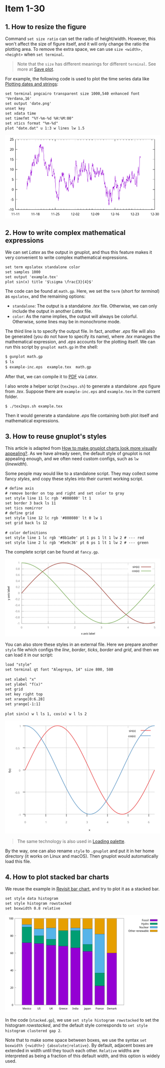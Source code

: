 # Item 1-30
## 1. How to resize the figure
Command `set size ratio` can set the radio of height/width. However, this won't affect the size of figure itself, and it will only change the ratio the plotting area. To remove the extra space, we can use `size <width>, <height>` when `set terminal`.

> Note that the `size` has different meanings for different `terminal`. See more at [Save plot](../ch1/tutorials.md#save-plot).

For example, the following code is used to plot the time series data like [Plotting dates and strings](../ch1/basic_usage.html#plotting-dates-and-strings):

```
set terminal pngcairo transparent size 1000,540 enhanced font 'Verdana,16'
set output 'date.png'
unset key
set xdata time
set timefmt "%Y-%m-%d %H:%M:00"
set xtics format "%m-%d"
plot "date.dat" u 1:3 w lines lw 1.5
```

<img src="img/date.png" alt="date">

## 2. How to write complex mathematical expressions
We can set *Latex* as the output in gnuplot, and thus this feature makes it very convenient to write complex mathematical expressions.

```
set term epslatex standalone color
set samples 1000
set output 'example.tex'
plot sin(x) title '$\sigma \frac{3}{4}$'
```

The code can be found at `math.gp`. Here, we set the `term` (short for *terminal*) as `epslatex`, and the remaining options:

- `standalone`: The output is a standalone *.tex* file. Otherwise, we can only include the output in another *Latex* file.
- `color`: As the name implies, the output will always be colorful. Otherwise, some lines may be in monochrome mode.

The third line is to specify the output file. In fact, another *.eps* file will also be generated (you do not have to specify its name), where *.tex* manages the mathematical expression, and *.eps* accounts for the plotting itself. We can run this script by `gnuplot math.gp` in the shell:

```sh
$ gunplot math.gp
$ ls
$ example-inc.eps  example.tex  math.gp
```

After that, we can compile it to [PDF](img/math.pdf) via *Latex*.

I also wrote a helper script (`tex2eps.sh`) to generate a standalone *.eps* figure from *.tex*. Suppose there are `example-inc.eps` and `example.tex` in the current folder.

```sh
$ ./tex2eps.sh example.tex
```

Then it would generate a standalone *.eps* file containing both plot itself and mathematical expressions.

## 3. How to reuse gnuplot's styles
This article is adapted from [How to make gnuplot charts look more visually appealing?](https://stackoverflow.com/questions/41602351). As we have already seen, the default style of gnuplot is not appealing enough, and we often need custom configs, such as `lw` (*linewidth*). 

Some people may would like to a standalone script. They may collect some fancy *styles*, and copy these styles into their current working script.

```
# define axis
# remove border on top and right and set color to gray
set style line 11 lc rgb '#808080' lt 1
set border 3 back ls 11
set tics nomirror
# define grid
set style line 12 lc rgb '#808080' lt 0 lw 1
set grid back ls 12

# color definitions
set style line 1 lc rgb '#8b1a0e' pt 1 ps 1 lt 1 lw 2 # --- red
set style line 2 lc rgb '#5e9c36' pt 6 ps 1 lt 1 lw 2 # --- green
```

The complete script can be found at `fancy.gp`.

<img src="img/fancy.svg" alt="fancy">

You can also store these styles in an external file. Here we prepare another `style` file which configs the *line*, *border*, *ticks*, *border* and *grid*, and then we can load it in our script:

```
load "style"
set terminal qt font "Alegreya, 14" size 800, 580

set xlabel "x"
set ylabel "f(x)"
set grid
set key right top
set xrange[0:6.28]
set yrange[-1:1]

plot sin(x) w l ls 1, cos(x) w l ls 2
```

<img src="img/sinx.svg" alt="sinx">

> The same technology is also used in [Loading palette](../apdx/palette.md#loading-palettepalette).

By the way, one can also rename `style` to `.gnuplot` and put it in her home directory (it works on Linux and macOS). Then gnuplot would automatically load this file.

## 4. How to plot stacked bar charts
We reuse the example in [Revisit bar chart](../ch1/examples.md#revisit-bar-chart), and try to plot it as a stacked bar.

```
set style data histogram
set style histogram rowstacked
set boxwidth 0.8 relative
```

<img src="img/stacked.png" alt="stack">

In the code (`stacked.gp`), we use `set style histogram rowstacked` to set the histogram *rowstacked*, and the default style corresponds to `set style histogram clustered gap 2`. 

Note that to make some space between boxes, we use the syntax `set boxwidth {<width>} {absolute|relative}`. By default, adjacent boxes are extended in width until they touch each other. `Relative` widths are interpreted as being a fraction of this default width, and this option is widely used.